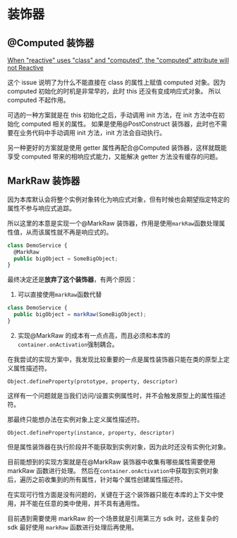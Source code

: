 # 装饰器

## @Computed 装饰器

[When "reactive" uses "class" and "computed", the "computed" attribute will not Reactive](https://github.com/vuejs/core/issues/1036)

这个 issue 说明了为什么不能直接在 class 的属性上赋值 computed 对象。因为 computed 初始化的时机是非常早的，此时 this 还没有变成响应式对象。
所以 computed 不起作用。

可选的一种方案就是在 this 初始化之后，手动调用 init 方法，在 init 方法中在初始化 computed 相关的属性。
如果是使用@PostConstruct 装饰器，此时也不需要在业务代码中手动调用 init 方法，init 方法会自动执行。

另一种更好的方案就是使用 getter 属性再配合@Computed 装饰器，这样就既能享受 computed 带来的相响应式能力，又能解决 getter 方法没有缓存的问题。

## MarkRaw 装饰器

因为本库默认会将整个实例对象转化为响应式对象，但有时候也会期望指定特定的属性不参与响应式追踪。

所以这里的本意是实现一个@MarkRaw 装饰器，作用是使用`markRaw`函数处理属性值，从而该属性就不再是响应式的。

```ts
class DemoService {
  @MarkRaw
  public bigObject = SomeBigObject;
}
```

最终决定还是**放弃了这个装饰器**，有两个原因：

1. 可以直接使用`markRaw`函数代替

```ts
class DemoService {
  public bigObject = markRaw(SomeBigObject);
}
```

2. 实现@MarkRaw 的成本有一点点高，而且必须和本库的`container.onActivation`强制耦合。

在我尝试的实现方案中，我发现比较重要的一点是属性装饰器只能在类的原型上定义属性描述符。

`Object.defineProperty(prototype, property, descriptor)`

这样有一个问题就是当我们访问/设置实例属性时，并不会触发原型上的属性描述符。

那最终只能想办法在实例对象上定义属性描述符。

`Object.defineProperty(instance, property, descriptor)`

但是属性装饰器在执行阶段并不能获取到实例对象，因为此时还没有实例化对象。

目前能想到的实现方案就是在@MarkRaw 装饰器中收集有哪些属性需要使用 markRaw 函数进行处理。
然后在`container.onActivation`中获取到实例对象后，遍历之前收集到的所有属性，针对每个属性创建属性描述符。

在实现可行性方面是没有问题的，关键在于这个装饰器只能在本库的上下文中使用，并不能在任意的类中使用，并不具有通用性。

目前遇到需要使用 markRaw 的一个场景就是引用第三方 sdk 时，这些复杂的 sdk 最好使用 `markRaw` 函数进行处理后再使用。
